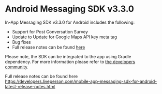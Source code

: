 # Android Messaging SDK v3.3.0

In-App Messaging SDK v3.3.0 for Android includes the following:
* Support for Post Conversation Survey
* Update to Update for Google Maps API key meta tag
* Bug fixes
* Full release notes can be found [here](https://s3-eu-west-1.amazonaws.com/ce-sr/Release+Notes/2018/Mobile+App+SDK/Mobile+App+SDK+v3.4+Release+Notes+-+Android.pdf)

Please note, the SDK can be integrated to the app using Gradle dependency. For more information please refer to [the developers community](https://developers.liveperson.com/android-quickstart.html).

Full release notes can be found here
https://developers.liveperson.com/mobile-app-messaging-sdk-for-android-latest-release-notes.html
